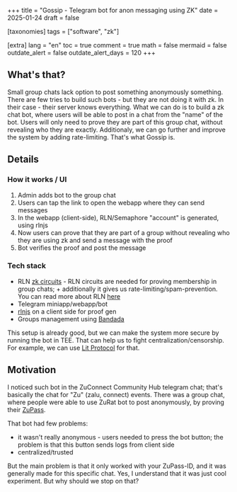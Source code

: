 +++
title = "Gossip - Telegram bot for anon messaging using ZK"
date = 2025-01-24
draft = false

[taxonomies]
tags = ["software", "zk"]

[extra]
lang = "en"
toc = true
comment = true
math = false
mermaid = false
outdate_alert = false
outdate_alert_days = 120
+++

## What's that?

Small group chats lack option to post something anonymously something. There are few tries to build such bots - but they are not doing it with zk. In their case - their server knows everything. 
What we can do is to build a zk chat bot, where users will be able to post in a chat from the "name" of the bot. Users will only need to prove they are part of this group chat, without revealing who they are exactly.
Additionaly, we can go further and improve the system by adding rate-limiting. That's what Gossip is.

## Details

### How it works / UI

1. Admin adds bot to the group chat
2. Users can tap the link to open the webapp where they can send messages
3. In the webapp (client-side), RLN/Semaphore "account" is generated, using rlnjs
4. Now users can prove that they are part of a group without revealing who they are using zk and send a message with the proof
5. Bot verifies the proof and post the message

### Tech stack

* RLN [zk circuits](https://github.com/Rate-Limiting-Nullifier/circom-rln) - RLN circuits are needed for proving membership in group chats; + additionally it gives us rate-limiting/spam-prevention. You can read more about RLN [here](https://rate-limiting-nullifier.github.io/rln-docs/) 
* Telegram miniapp/webapp/bot
* [rlnjs](https://github.com/Rate-Limiting-Nullifier/rlnjs) on a client side for proof gen
* Groups management using [Bandada](https://github.com/bandada-infra/bandada)

This setup is already good, but we can make the system more secure by running the bot in TEE. That can help us to fight centralization/censorship. For example, we can use [Lit Protocol](https://developer.litprotocol.com/what-is-lit) for that.

## Motivation

I noticed such bot in the ZuConnect Community Hub telegram chat; that's basically the chat for "Zu" (zalu, connect) events. There was a group chat, where people were able to use ZuRat bot to post anonymously, by proving their [ZuPass](https://zupass.org/). 

That bot had few problems:

* it wasn't really anonymous - users needed to press the bot button; the problem is that this button sends logs from client side
* centralized/trusted

But the main problem is that it only worked with your ZuPass-ID, and it was generally made for this specific chat. 
Yes, I understand that it was just cool experiment. But why should we stop on that?
